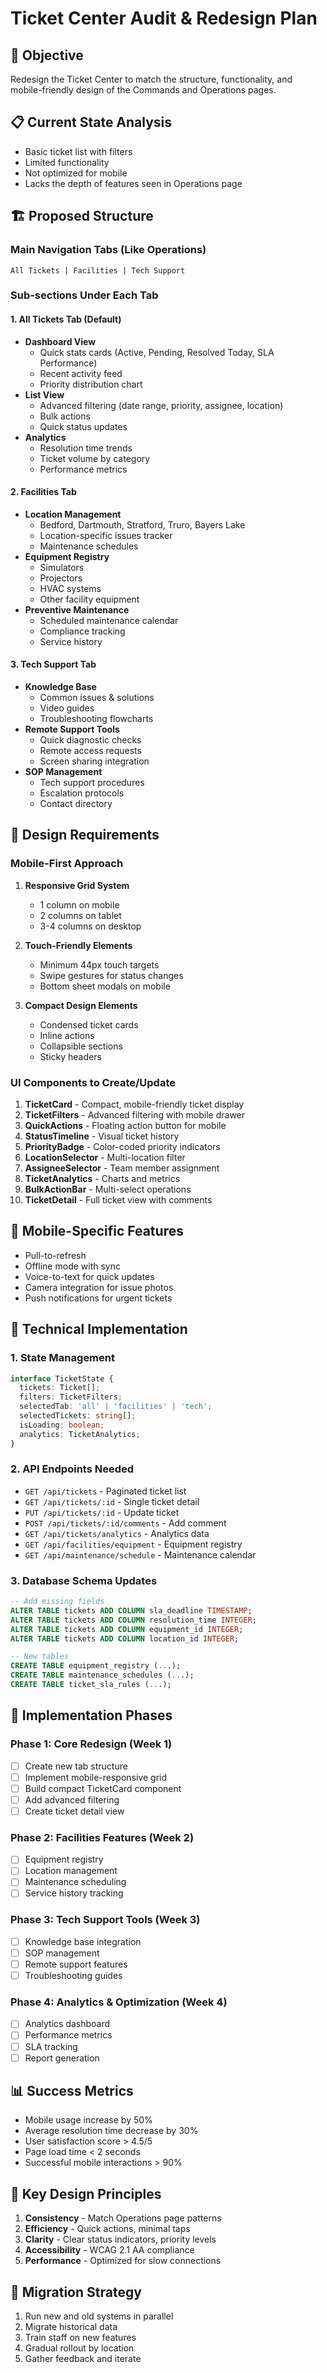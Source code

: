 # Ticket Center Audit & Redesign Plan

## 🎯 Objective
Redesign the Ticket Center to match the structure, functionality, and mobile-friendly design of the Commands and Operations pages.

## 📋 Current State Analysis
- Basic ticket list with filters
- Limited functionality
- Not optimized for mobile
- Lacks the depth of features seen in Operations page

## 🏗️ Proposed Structure

### Main Navigation Tabs (Like Operations)
```
All Tickets | Facilities | Tech Support
```

### Sub-sections Under Each Tab

#### 1. All Tickets Tab (Default)
- **Dashboard View**
  - Quick stats cards (Active, Pending, Resolved Today, SLA Performance)
  - Recent activity feed
  - Priority distribution chart
- **List View**
  - Advanced filtering (date range, priority, assignee, location)
  - Bulk actions
  - Quick status updates
- **Analytics**
  - Resolution time trends
  - Ticket volume by category
  - Performance metrics

#### 2. Facilities Tab
- **Location Management**
  - Bedford, Dartmouth, Stratford, Truro, Bayers Lake
  - Location-specific issues tracker
  - Maintenance schedules
- **Equipment Registry**
  - Simulators
  - Projectors
  - HVAC systems
  - Other facility equipment
- **Preventive Maintenance**
  - Scheduled maintenance calendar
  - Compliance tracking
  - Service history

#### 3. Tech Support Tab
- **Knowledge Base**
  - Common issues & solutions
  - Video guides
  - Troubleshooting flowcharts
- **Remote Support Tools**
  - Quick diagnostic checks
  - Remote access requests
  - Screen sharing integration
- **SOP Management**
  - Tech support procedures
  - Escalation protocols
  - Contact directory

## 🎨 Design Requirements

### Mobile-First Approach
1. **Responsive Grid System**
   - 1 column on mobile
   - 2 columns on tablet
   - 3-4 columns on desktop

2. **Touch-Friendly Elements**
   - Minimum 44px touch targets
   - Swipe gestures for status changes
   - Bottom sheet modals on mobile

3. **Compact Design Elements**
   - Condensed ticket cards
   - Inline actions
   - Collapsible sections
   - Sticky headers

### UI Components to Create/Update
1. **TicketCard** - Compact, mobile-friendly ticket display
2. **TicketFilters** - Advanced filtering with mobile drawer
3. **QuickActions** - Floating action button for mobile
4. **StatusTimeline** - Visual ticket history
5. **PriorityBadge** - Color-coded priority indicators
6. **LocationSelector** - Multi-location filter
7. **AssigneeSelector** - Team member assignment
8. **TicketAnalytics** - Charts and metrics
9. **BulkActionBar** - Multi-select operations
10. **TicketDetail** - Full ticket view with comments

## 📱 Mobile-Specific Features
- Pull-to-refresh
- Offline mode with sync
- Voice-to-text for quick updates
- Camera integration for issue photos
- Push notifications for urgent tickets

## 🔧 Technical Implementation

### 1. State Management
```typescript
interface TicketState {
  tickets: Ticket[];
  filters: TicketFilters;
  selectedTab: 'all' | 'facilities' | 'tech';
  selectedTickets: string[];
  isLoading: boolean;
  analytics: TicketAnalytics;
}
```

### 2. API Endpoints Needed
- `GET /api/tickets` - Paginated ticket list
- `GET /api/tickets/:id` - Single ticket detail
- `PUT /api/tickets/:id` - Update ticket
- `POST /api/tickets/:id/comments` - Add comment
- `GET /api/tickets/analytics` - Analytics data
- `GET /api/facilities/equipment` - Equipment registry
- `GET /api/maintenance/schedule` - Maintenance calendar

### 3. Database Schema Updates
```sql
-- Add missing fields
ALTER TABLE tickets ADD COLUMN sla_deadline TIMESTAMP;
ALTER TABLE tickets ADD COLUMN resolution_time INTEGER;
ALTER TABLE tickets ADD COLUMN equipment_id INTEGER;
ALTER TABLE tickets ADD COLUMN location_id INTEGER;

-- New tables
CREATE TABLE equipment_registry (...);
CREATE TABLE maintenance_schedules (...);
CREATE TABLE ticket_sla_rules (...);
```

## 🚀 Implementation Phases

### Phase 1: Core Redesign (Week 1)
- [ ] Create new tab structure
- [ ] Implement mobile-responsive grid
- [ ] Build compact TicketCard component
- [ ] Add advanced filtering
- [ ] Create ticket detail view

### Phase 2: Facilities Features (Week 2)
- [ ] Equipment registry
- [ ] Location management
- [ ] Maintenance scheduling
- [ ] Service history tracking

### Phase 3: Tech Support Tools (Week 3)
- [ ] Knowledge base integration
- [ ] SOP management
- [ ] Remote support features
- [ ] Troubleshooting guides

### Phase 4: Analytics & Optimization (Week 4)
- [ ] Analytics dashboard
- [ ] Performance metrics
- [ ] SLA tracking
- [ ] Report generation

## 📊 Success Metrics
- Mobile usage increase by 50%
- Average resolution time decrease by 30%
- User satisfaction score > 4.5/5
- Page load time < 2 seconds
- Successful mobile interactions > 90%

## 🎯 Key Design Principles
1. **Consistency** - Match Operations page patterns
2. **Efficiency** - Quick actions, minimal taps
3. **Clarity** - Clear status indicators, priority levels
4. **Accessibility** - WCAG 2.1 AA compliance
5. **Performance** - Optimized for slow connections

## 🔄 Migration Strategy
1. Run new and old systems in parallel
2. Migrate historical data
3. Train staff on new features
4. Gradual rollout by location
5. Gather feedback and iterate
